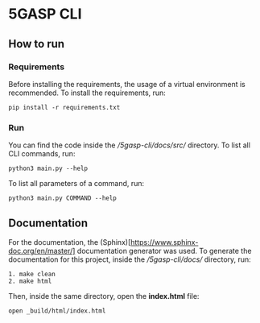 # 5GASP CLI

## How to run

### Requirements

Before installing the requirements, the usage of a virtual environment is recommended.
To install the requirements, run:

    pip install -r requirements.txt

### Run

You can find the code inside the */5gasp-cli/docs/src/* directory.
To list all CLI commands, run:

    python3 main.py --help

To list all parameters of a command, run:

    python3 main.py COMMAND --help

## Documentation

For the documentation, the (Sphinx)[https://www.sphinx-doc.org/en/master/] documentation generator was used.
To generate the documentation for this project, inside the */5gasp-cli/docs/* directory, run:

    1. make clean
    2. make html

Then, inside the same directory, open the **index.html** file:

    open _build/html/index.html